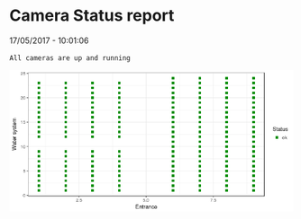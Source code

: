 Camera Status report
================
17/05/2017 - 10:01:06

    All cameras are up and running

![](camreport_files/figure-markdown_github/unnamed-chunk-2-1.png)
